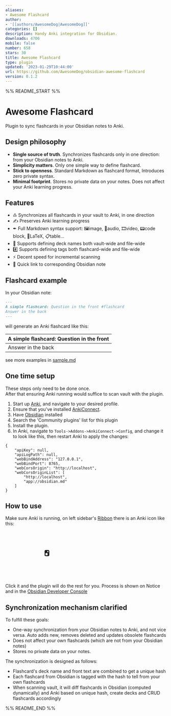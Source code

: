 ```yaml
---
aliases:
- Awesome Flashcard
author:
- '[[authors/AwesomeDog|AwesomeDog]]'
categories: []
description: Handy Anki integration for Obsidian.
downloads: 4706
mobile: false
number: 658
stars: 30
title: Awesome Flashcard
type: plugin
updated: '2023-01-29T10:44:00'
url: https://github.com/AwesomeDog/obsidian-awesome-flashcard
version: 0.1.2
---
```


%% README_START %%

# Awesome Flashcard

Plugin to sync flashcards in your Obsidian notes to Anki.

## Design philosophy

- **Single source of truth**. Synchronizes flashcards only in one direction: from your Obsidian notes to
  Anki.
- **Simplicity matters**. Only one simple way to define flashcard.
- **Stick to openness**. Standard Markdown as flashcard format, Introduces zero private syntax.
- **Minimal footprint**. Stores no private data on your notes. Does not affect your Anki learning progress.

## Features

- ♳ Synchronizes all flashcards in your vault to Anki, in one direction
- ✍ Preserves Anki learning progress
- ✒ Full Markdown syntax support: 🖼️image, 🎤audio, 🎞️video, 📟code block, 🔢LaTeX, 📋table...
- 🎴 Supports defining deck names both vault-wide and file-wide
- #️⃣ Supports defining tags both flashcard-wide and file-wide
- ⚡ Decent speed for incremental scanning
- 🔗 Quick link to corresponding Obsidian note

## Flashcard example

In your Obsidian note:

```markdown
---
A simple flashcard: Question in the front #flashcard
Answer in the back
---
```

will generate an Anki flashcard like this:

| A simple flashcard: Question in the front |
|-------------------------------------------|
| Answer in the back                        |

see more examples in [sample.md](tests/files/sample.md)

## One time setup

These steps only need to be done once.  
After that ensuring Anki running would suffice to scan vault with the plugin.

1. Start up [Anki](https://apps.ankiweb.net/), and navigate to your desired profile.
2. Ensure that you've installed [AnkiConnect](https://github.com/FooSoft/anki-connect).
3. Have [Obsidian](https://obsidian.md/) installed
4. Search the 'Community plugins' list for this plugin
5. Install the plugin.
6. In Anki, navigate to `Tools->Addons->AnkiConnect->Config`, and change it to look like this, then restart Anki to
   apply the changes:

```
{
    "apiKey": null,
    "apiLogPath": null,
    "webBindAddress": "127.0.0.1",
    "webBindPort": 8765,
    "webCorsOrigin": "http://localhost",
    "webCorsOriginList": [
        "http://localhost",
        "app://obsidian.md"
    ]
}
```

## How to use

Make sure Anki is running, on left sidebar's [Ribbon](https://help.obsidian.md/User+interface/Workspace/Ribbon) there is
an Anki icon like this:

<svg transform="scale(0.2)">
<path fill="currentColor" stroke="currentColor" d="M 27.00,3.53 C 18.43,6.28 16.05,10.38 16.00,19.00 16.00,19.00 16.00,80.00 16.00,80.00 16.00,82.44 15.87,85.73 16.74,88.00 20.66,98.22 32.23,97.00 41.00,97.00 41.00,97.00 69.00,97.00 69.00,97.00 76.63,96.99 82.81,95.84 86.35,88.00 88.64,82.94 88.00,72.79 88.00,67.00 88.00,67.00 88.00,24.00 88.00,24.00 87.99,16.51 87.72,10.42 80.98,5.65 76.04,2.15 69.73,3.00 64.00,3.00 64.00,3.00 27.00,3.53 27.00,3.53 Z M 68.89,15.71 C 74.04,15.96 71.96,19.20 74.01,22.68 74.01,22.68 76.72,25.74 76.72,25.74 80.91,30.85 74.53,31.03 71.92,34.29 70.70,35.81 70.05,38.73 67.81,39.09 65.64,39.43 63.83,37.03 61.83,36.00 59.14,34.63 56.30,35.24 55.08,33.40 53.56,31.11 56.11,28.55 56.20,25.00 56.24,23.28 55.32,20.97 56.20,19.35 57.67,16.66 60.89,18.51 64.00,17.71 64.00,17.71 68.89,15.71 68.89,15.71 Z M 43.06,43.86 C 49.81,45.71 48.65,51.49 53.21,53.94 56.13,55.51 59.53,53.51 62.94,54.44 64.83,54.96 66.30,56.05 66.54,58.11 67.10,62.74 60.87,66.31 60.69,71.00 60.57,74.03 64.97,81.26 61.40,83.96 57.63,86.82 51.36,80.81 47.00,82.22 43.96,83.20 40.23,88.11 36.11,87.55 29.79,86.71 33.95,77.99 32.40,74.18 30.78,70.20 24.67,68.95 23.17,64.97 22.34,62.79 23.39,61.30 25.15,60.09 28.29,57.92 32.74,58.49 35.44,55.57 39.11,51.60 36.60,45.74 43.06,43.86 Z" />
</svg>

Click it and the plugin will do the rest for you.
Process is shown on Notice and in the [Obsidian Developer Console](https://forum.obsidian.md/t/how-to-access-the-console/16703/9)

## Synchronization mechanism clarified

To fulfill these goals:

- One-way synchronization from your Obsidian notes to Anki, and not vice versa. Auto adds new, removes deleted and
  updates obsolete flashcards
- Does not affect your own flashcards (which are not from your Obsidian notes)
- Stores no private data on your notes.

The synchronization is designed as follows:

- Flashcard's deck name and front text are combined to get a unique hash
- Each flashcard from Obsidian is tagged with the hash to tell from your own flashcards
- When scanning vault, it will diff flashcards in Obsidian (computed dynamically) and Anki based on unique hash, create decks and CRUD flashcards accordingly


%% README_END %%